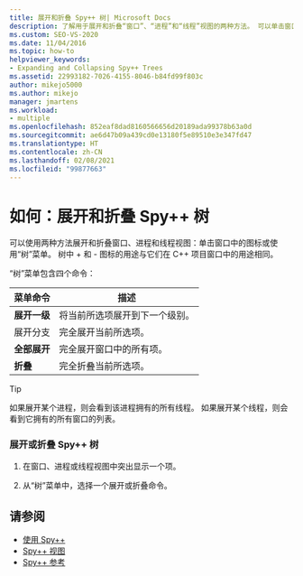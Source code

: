 ```yaml
---
title: 展开和折叠 Spy++ 树| Microsoft Docs
description: 了解用于展开和折叠“窗口”、“进程”和“线程”视图的两种方法。 可以单击窗口中的图标或使用“树”菜单。
ms.custom: SEO-VS-2020
ms.date: 11/04/2016
ms.topic: how-to
helpviewer_keywords:
- Expanding and Collapsing Spy++ Trees
ms.assetid: 22993182-7026-4155-8046-b84fd99f803c
author: mikejo5000
ms.author: mikejo
manager: jmartens
ms.workload:
- multiple
ms.openlocfilehash: 852eaf8dad8160566656d20189ada99378b63a0d
ms.sourcegitcommit: ae6d47b09a439cd0e13180f5e89510e3e347fd47
ms.translationtype: HT
ms.contentlocale: zh-CN
ms.lasthandoff: 02/08/2021
ms.locfileid: "99877663"
---
```

# <a name="how-to-expand-and-collapse-spy-trees"></a>如何：展开和折叠 Spy++ 树
可以使用两种方法展开和折叠窗口、进程和线程视图：单击窗口中的图标或使用“树”菜单。 树中 + 和 - 图标的用途与它们在 C++ 项目窗口中的用途相同。

 “树”菜单包含四个命令：

|菜单命令|描述|
|------------------|-----------------|
|**展开一级**|将当前所选项展开到下一个级别。|
|展开分支|完全展开当前所选项。|
|**全部展开**|完全展开窗口中的所有项。|
|**折叠**|完全折叠当前所选项。|

> [!TIP]
> 如果展开某个进程，则会看到该进程拥有的所有线程。 如果展开某个线程，则会看到它拥有的所有窗口的列表。

### <a name="to-expand-or-collapse-spy-trees"></a>展开或折叠 Spy++ 树

1. 在窗口、进程或线程视图中突出显示一个项。

2. 从“树”菜单中，选择一个展开或折叠命令。

## <a name="see-also"></a>请参阅
- [使用 Spy++](../debugger/using-spy-increment.md)
- [Spy++ 视图](../debugger/spy-increment-views.md)
- [Spy++ 参考](../debugger/spy-increment-reference.md)